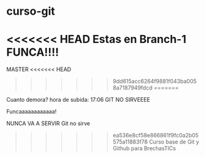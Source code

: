 curso-git
=========
<<<<<<< HEAD
Estas en Branch-1
FUNCA!!!!
=======
MASTER
<<<<<<< HEAD
>>>>>>> 9dd615acc6264f9881f043ba0058a7187949fdcd
=======

Cuanto demora? hora de subida: 17:06
GIT NO SIRVEEEE

Funcaaaaaaaaaaaa!

NUNCA  VA  A  SERVIR
Git no sirve
>>>>>>> ea536e8cf58e866861f9fc0a2b05575a11883f78
Curso base de Git y Github para BrechasTICs
